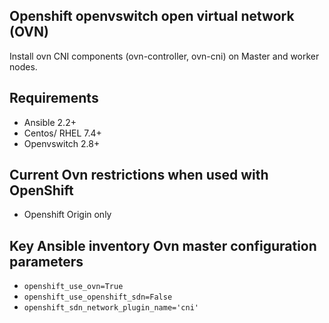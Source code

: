 ## Openshift openvswitch open virtual network (OVN)

Install ovn CNI components (ovn-controller, ovn-cni) on Master and worker
nodes. 

## Requirements

* Ansible 2.2+
* Centos/ RHEL 7.4+
* Openvswitch 2.8+

## Current Ovn restrictions when used with OpenShift

* Openshift Origin only

## Key Ansible inventory Ovn master configuration parameters

* ``openshift_use_ovn=True``
* ``openshift_use_openshift_sdn=False``
* ``openshift_sdn_network_plugin_name='cni'``

